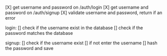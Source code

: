 [X] get username and password on /auth/login
[X] get username and password on /auth/signup
[X] validate username and password, return if an error

login:
[] check if the username exist in the database
[] check if the password matches the database

signup:
[] check if the username exist
[] if not enter the username
[] hash the password and save